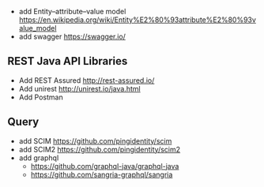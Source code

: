 

* add Entity–attribute–value model https://en.wikipedia.org/wiki/Entity%E2%80%93attribute%E2%80%93value_model
* add swagger https://swagger.io/

## REST Java API Libraries
* Add REST Assured http://rest-assured.io/
* Add unirest http://unirest.io/java.html
* Add Postman

## Query
* add SCIM https://github.com/pingidentity/scim
* add SCIM2 https://github.com/pingidentity/scim2
* add graphql 
  * https://github.com/graphql-java/graphql-java
  * https://github.com/sangria-graphql/sangria
